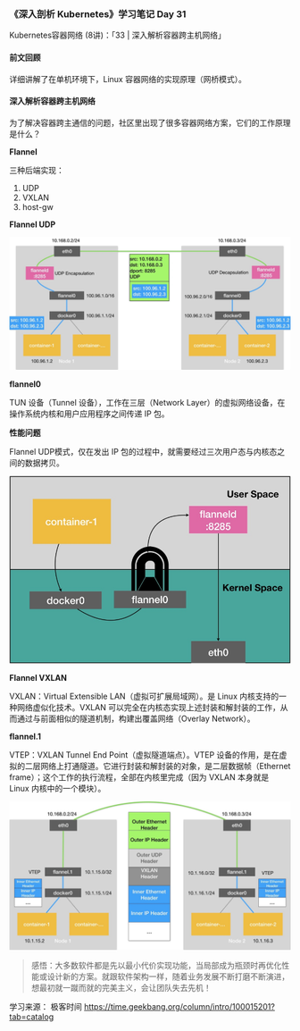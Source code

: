 ### 《深入剖析 Kubernetes》学习笔记 Day 31

Kubernetes容器网络 (8讲)：「33 | 深入解析容器跨主机网络」

#### 前文回顾

详细讲解了在单机环境下，Linux 容器网络的实现原理（网桥模式）。

#### 深入解析容器跨主机网络

为了解决容器跨主通信的问题，社区里出现了很多容器网络方案，它们的工作原理是什么？

**Flannel**

三种后端实现：

1. UDP
2. VXLAN
3. host-gw

**Flannel UDP**

![](media/16764834568387.jpg)

**flannel0**

TUN 设备（Tunnel 设备），工作在三层（Network Layer）的虚拟网络设备，在操作系统内核和用户应用程序之间传递 IP 包。

**性能问题**

Flannel UDP模式，仅在发出 IP 包的过程中，就需要经过三次用户态与内核态之间的数据拷贝。

![](media/16764837118485.jpg)

**Flannel VXLAN**

VXLAN：Virtual Extensible LAN（虚拟可扩展局域网）。是 Linux 内核支持的一种网络虚似化技术。VXLAN 可以完全在内核态实现上述封装和解封装的工作，从而通过与前面相似的隧道机制，构建出覆盖网络（Overlay Network）。

**flannel.1**

VTEP：VXLAN Tunnel End Point（虚拟隧道端点）。VTEP 设备的作用，是在虚拟的二层网络上打通隧道。它进行封装和解封装的对象，是二层数据帧（Ethernet frame）；这个工作的执行流程，全部在内核里完成（因为 VXLAN 本身就是 Linux 内核中的一个模块）。

![](media/16764839482592.jpg)

> 感悟：大多数软件都是先以最小代价实现功能，当局部成为瓶颈时再优化性能或设计新的方案。就跟软件架构一样，随着业务发展不断打磨不断演进，想最初就一蹴而就的完美主义，会让团队失去先机！

学习来源： 极客时间 https://time.geekbang.org/column/intro/100015201?tab=catalog

